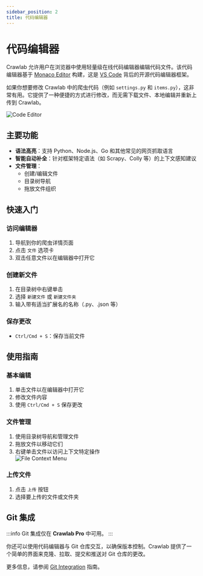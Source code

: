 ```yaml
---
sidebar_position: 2
title: 代码编辑器
---
```


# 代码编辑器

Crawlab 允许用户在浏览器中使用轻量级在线代码编辑器编辑代码文件。该代码编辑器基于 [Monaco Editor](https://microsoft.github.io/monaco-editor/) 构建，这是 [VS Code](https://code.visualstudio.com/) 背后的开源代码编辑器框架。

如果你想要修改 Crawlab 中的爬虫代码（例如 `settings.py` 和 `items.py`），这非常有用。它提供了一种便捷的方式进行修改，而无需下载文件、本地编辑并重新上传到 Crawlab。

![Code Editor](/img/guides/code-editor/code-editor.png)

## 主要功能

- **语法高亮**：支持 Python、Node.js、Go 和其他常见的网页抓取语言
- **智能自动补全**：针对框架特定语法（如 Scrapy、Colly 等）的上下文感知建议
- **文件管理**：
    - 创建/编辑文件
    - 目录树导航
    - 拖放文件组织

## 快速入门

### 访问编辑器

1. 导航到你的爬虫详情页面
2. 点击 `文件` 选项卡
3. 双击任意文件以在编辑器中打开它

### 创建新文件

1. 在目录树中右键单击
2. 选择 `新建文件` 或 `新建文件夹`
3. 输入带有适当扩展名的名称（.py、.json 等）

### 保存更改

- `Ctrl/Cmd + S`：保存当前文件

## 使用指南

### 基本编辑

1. 单击文件以在编辑器中打开它
2. 修改文件内容
3. 使用 `Ctrl/Cmd + S` 保存更改

### 文件管理

1. 使用目录树导航和管理文件
2. 拖放文件以移动它们
3. 右键单击文件以访问上下文特定操作<br/>
   ![File Context Menu](/img/guides/code-editor/file-context-menu.png)

### 上传文件

1. 点击 `上传` 按钮
2. 选择要上传的文件或文件夹

## Git 集成

:::info
Git 集成仅在 **Crawlab Pro** 中可用。
:::

你还可以使用代码编辑器与 Git 仓库交互，以确保版本控制。Crawlab 提供了一个简单的界面来克隆、拉取、提交和推送对 Git 仓库的更改。

更多信息，请参阅 [Git Integration](../version-control/index.md) 指南。